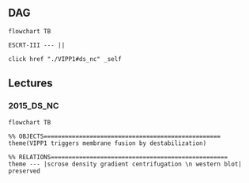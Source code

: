 ## DAG

```mermaid
flowchart TB

ESCRT-III --- || 

click href "./VIPP1#ds_nc" _self
```

## Lectures

### 2015_DS_NC

```mermaid
flowchart TB

%% OBJECTS==================================================
theme(VIPP1 triggers membrane fusion by destabilization)

%% RELATIONS==================================================
theme --- |scrose density gradient centrifugation \n western blot| preserved
```
